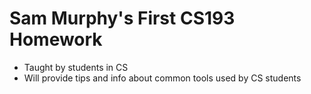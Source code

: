 # Sam Murphy's First CS193 Homework
- Taught by students in CS
- Will provide tips and info about common tools used by CS students

```markdown


```
